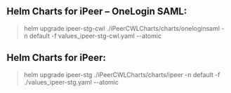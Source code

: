 ## Helm Charts for iPeer – OneLogin SAML:

> helm upgrade ipeer-stg-cwl ./iPeerCWLCharts/charts/oneloginsaml -n default -f values_ipeer-stg-cwl.yaml --atomic

## Helm Charts for iPeer:

> helm upgrade ipeer-stg ./iPeerCWLCharts/charts/ipeer -n default -f ./values_ipeer-stg.yaml --atomic
